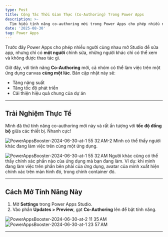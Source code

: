 ```yaml
---
type: Post
title: Cộng Tác Thời Gian Thực (Co-Authoring) Trong Power Apps
description: >-
  Tìm hiểu tính năng co-authoring mới trong Power Apps cho phép nhiều người cùng chỉnh sửa một ứng dụng canvas đồng thời
date: '2025-08-30'
tag: Power Apps
---
```

Trước đây Power Apps cho phép nhiều người cùng nhau mở Studio để sửa app, nhưng chỉ có **một người** chỉnh sửa, những người khác chỉ có thể xem và không được thao tác gì.  

Giờ đây, với tính năng **Co-Authoring** mới, cả nhóm có thể làm việc trên một ứng dụng canvas **cùng một lúc**. Bản cập nhật này sẽ:  
- Tăng năng suất  
- Tăng tốc độ phát triển  
- Cải thiện hiệu quả chung của dự án  

---

## Trải Nghiệm Thực Tế
Mình đã thử tính năng co-authoring mới này và rất ấn tượng với **tốc độ đồng bộ** giữa các thiết bị. Nhanh cực! 

![PowerAppsBooster-2024-06-30-at-1 55 32 AM-2](https://github.com/user-attachments/assets/1bb0bcfd-253b-41f8-ac56-0c14b6e4a2aa)
Mình có thể thấy người khác đang làm việc trên cùng một ứng dụng.   

![PowerAppsBooster-2024-06-30-at-1 55 32 AM](https://github.com/user-attachments/assets/d2c3af98-1b56-490e-91c0-b9b293ae5a1a)
Người khác cũng có thể thấy chính xác phần nào của ứng dụng mà bạn đang làm. Ví dụ: khi mình đang làm việc trên phần bên phải của ứng dụng, avatar của mình xuất hiện chính xác trên màn hình đó, trong chính container đó.  


---

## Cách Mở Tính Năng Này

1. Mở **Settings** trong Power Apps Studio.  
2. Vào phần **Updates > Preview**, gạt **Co-Authoring** lên để bật tính năng.  

![PowerAppsBooster-2024-06-30-at-2 11 35 AM](https://github.com/user-attachments/assets/649828dd-da1b-476f-8136-b75b32078761)
![PowerAppsBooster-2024-06-30-at-1 23 57 AM](https://github.com/user-attachments/assets/f2ab4d17-2657-40b6-ba82-9368b6bf0bc5)

---
